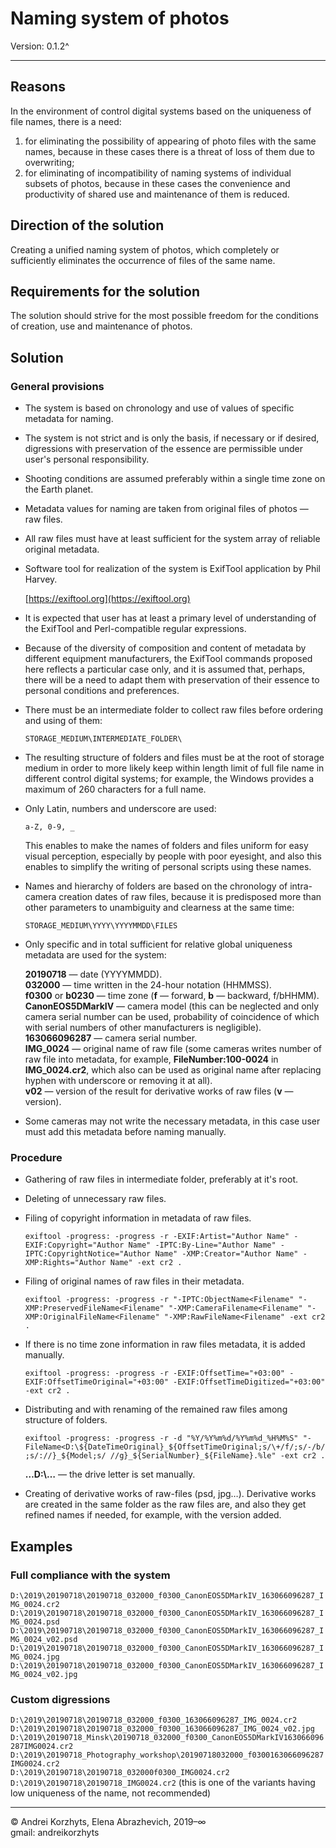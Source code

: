 ﻿# Naming system of photos

Version: 0.1.2^

---

## Reasons

In the environment of control digital systems based on the uniqueness of file names, there is a need:

1. for eliminating the possibility of appearing of photo files with the same names, because in these cases there is a threat of loss of them due to overwriting;
2. for eliminating of incompatibility of naming systems of individual subsets of photos, because in these cases the convenience and productivity of shared use and maintenance of them is reduced.

## Direction of the solution

Creating a unified naming system of photos, which completely or sufficiently eliminates the occurrence of files of the same name.

## Requirements for the solution

The solution should strive for the most possible freedom for the conditions of creation, use and maintenance of photos.

## Solution

### General provisions

- The system is based on chronology and use of values of specific metadata for naming.
- The system is not strict and is only the basis, if necessary or if desired, digressions with preservation of the essence are permissible under user's personal responsibility.
- Shooting conditions are assumed preferably within a single time zone on the Earth planet.
- Metadata values for naming are taken from original files of photos — raw files.
- All raw files must have at least sufficient for the system array of reliable original metadata.
- Software tool for realization of the system is ExifTool application by Phil Harvey.

  [https://exiftool.org](https://exiftool.org)

- It is expected that user has at least a primary level of understanding of the ExifTool and Perl-compatible regular expressions.
- Because of the diversity of composition and content of metadata by different equipment manufacturers, the ExifTool commands proposed here reflects a particular case only, and it is assumed that, perhaps, there will be a need to adapt them with preservation of their essence to personal conditions and preferences.
- There must be an intermediate folder to collect raw files before ordering and using of them:

  `STORAGE_MEDIUM\INTERMEDIATE_FOLDER\`

- The resulting structure of folders and files must be at the root of storage medium in order to more likely keep within length limit of full file name in different control digital systems; for example, the Windows provides a maximum of 260 characters for a full name.
- Only Latin, numbers and underscore are used:

  `a-Z, 0-9, _`

  This enables to make the names of folders and files uniform for easy visual perception, especially by people with poor eyesight, and also this enables to simplify the writing of personal scripts using these names.
- Names and hierarchy of folders are based on the chronology of intra-camera creation dates of raw files, because it is predisposed more than other parameters to unambiguity and clearness at the same time:

  `STORAGE_MEDIUM\YYYY\YYYYMMDD\FILES`

- Only specific and in total sufficient for relative global uniqueness metadata are used for the system:

  **20190718** — date (YYYYMMDD).\
  **032000** — time written in the 24-hour notation (HHMMSS).\
  **f0300** or **b0230** — time zone (**f** — forward, **b** — backward, f/bHHMM).\
  **CanonEOS5DMarkIV** — camera model (this can be neglected and only camera serial number can be used, probability of coincidence of which with serial numbers of other manufacturers is negligible).\
  **163066096287** — camera serial number.\
  **IMG_0024** — original name of raw file (some cameras writes number of raw file into metadata, for example, **FileNumber:100-0024** in **IMG_0024.cr2**, which also can be used as original name after replacing hyphen with underscore or removing it at all).\
  **v02** — version of the result for derivative works of raw files (**v** — version).

- Some cameras may not write the necessary metadata, in this case user must add this metadata before naming manually.

### Procedure

- Gathering of raw files in intermediate folder, preferably at it's root.
- Deleting of unnecessary raw files.
- Filing of copyright information in metadata of raw files.

  `exiftool -progress: -progress -r -EXIF:Artist="Author Name" -EXIF:Copyright="Author Name" -IPTC:By-Line="Author Name" -IPTC:CopyrightNotice="Author Name" -XMP:Creator="Author Name" -XMP:Rights="Author Name" -ext cr2 .`

- Filing of original names of raw files in their metadata.

  `exiftool -progress: -progress -r "-IPTC:ObjectName<Filename" "-XMP:PreservedFileName<Filename" "-XMP:CameraFilename<Filename" "-XMP:OriginalFileName<Filename" "-XMP:RawFileName<Filename" -ext cr2 .`

- If there is no time zone information in raw files metadata, it is added manually.

  `exiftool -progress: -progress -r -EXIF:OffsetTime="+03:00" -EXIF:OffsetTimeOriginal="+03:00" -EXIF:OffsetTimeDigitized="+03:00" -ext cr2 .`

- Distributing and with renaming of the remained raw files among structure of folders.

  `exiftool -progress: -progress -r -d "%Y/%Y%m%d/%Y%m%d_%H%M%S" "-FileName<D:\${DateTimeOriginal}_${OffsetTimeOriginal;s/\+/f/;s/-/b/;s/://}_${Model;s/ //g}_${SerialNumber}_${FileName}.%le" -ext cr2 .`

  **…D:\…** — the drive letter is set manually.

- Creating of derivative works of raw-files (psd, jpg…). Derivative works are created in the same folder as the raw files are, and also they get refined names if needed, for example, with the version added.

## Examples

### Full compliance with the system

`D:\2019\20190718\20190718_032000_f0300_CanonEOS5DMarkIV_163066096287_IMG_0024.cr2`\
`D:\2019\20190718\20190718_032000_f0300_CanonEOS5DMarkIV_163066096287_IMG_0024.psd`\
`D:\2019\20190718\20190718_032000_f0300_CanonEOS5DMarkIV_163066096287_IMG_0024_v02.psd`\
`D:\2019\20190718\20190718_032000_f0300_CanonEOS5DMarkIV_163066096287_IMG_0024.jpg`\
`D:\2019\20190718\20190718_032000_f0300_CanonEOS5DMarkIV_163066096287_IMG_0024_v02.jpg`

### Custom digressions

`D:\2019\20190718\20190718_032000_f0300_163066096287_IMG_0024.cr2`\
`D:\2019\20190718\20190718_032000_f0300_163066096287_IMG_0024_v02.jpg`\
`D:\2019\20190718_Minsk\20190718_032000_f0300_CanonEOS5DMarkIV163066096287IMG0024.cr2`\
`D:\2019\20190718_Photography_workshop\20190718032000_f0300163066096287IMG0024.cr2`\
`D:\2019\20190718\20190718_032000f0300_IMG0024.cr2`\
`D:\2019\20190718\20190718_IMG0024.cr2` (this is one of the variants having low uniqueness of the name, not recommended)

---

© Andrei Korzhyts, Elena Abrazhevich, 2019–∞\
gmail: andreikorzhyts
